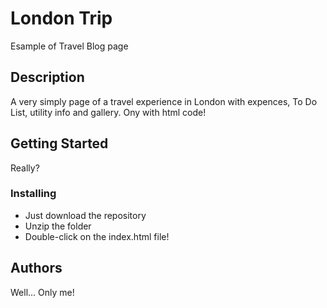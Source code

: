 # London Trip

Esample of Travel Blog page

## Description

A very simply page of a travel experience in London with expences, To Do List, utility info and gallery. Ony with html code!

## Getting Started

Really?

### Installing

* Just download the repository
* Unzip the folder
* Double-click on the index.html file!

## Authors

Well... Only me!